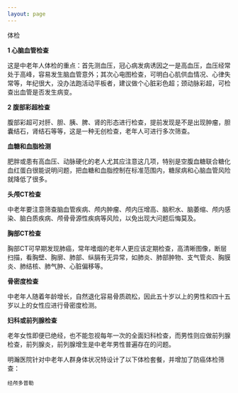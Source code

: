 ```yaml
---
layout: page
---
```

体检

**1 心脑血管检查**

这是中老年人体检的重点：首先测血压，冠心病发病诱因之一是高血压，血压经常处于高峰，容易发生脑血管意外；其次心电图检查，可明白心肌供血情况、心律失常等，年纪很大，没办法跑活动平板者，建议做个心脏彩色超；颈动脉彩超，可检查出血管是否发生病变。



**2 腹部彩超检查**

腹部彩超可对肝、胆、胰、脾、肾的形态进行检查，提前发现是不是出现肿瘤，胆囊结石，肾结石等等，这是一种无创检查，老年人可进行多次筛查。

 **血糖和血脂检测**

肥胖或患有高血压、动脉硬化的老人尤其应注意这几项，特别是空腹血糖联合糖化血红蛋白很能说明问题，把血糖和血脂控制在标准范围内，糖尿病和心脑血管风险就降低了很多。

**头颅CT检查**

中老年要注意筛查脑血管疾病、颅内肿瘤、颅内压增高、脑积水、脑萎缩、颅内感染、脑白质疾病、颅骨骨源性疾病等风险，以免出现大问题后悔莫及。

**胸部CT检查**

胸部CT可早期发现肺癌，常年嗜烟的老年人更应该定期检查，高清晰图像，断层扫描，看胸壁、胸廓、肺部、纵膈有无异常，如肺炎、肺部肿物、支气管炎、胸膜炎、肺结核、肺气肿、心脏偏移等。

**骨密度检查**

中老年人随着年龄增长，自然退化容易骨质疏松，因此五十岁以上的男性和四十五岁以上的女性应进行骨密度检测。

**妇科或前列腺检查**

老年女性即便已绝经，也不能忽视每年一次的全面妇科检查，而男性则应做前列腺检查，前列腺炎，前列腺增生是中老年男性普遍存在的问题。

明瀚医院针对中老年人群身体状况特设计了以下体检套餐，并增加了防癌体检筛查：





```
经颅多普勒
```

